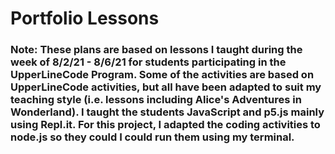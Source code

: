 # Portfolio Lessons

### Note: These plans are based on lessons I taught during the week of 8/2/21 - 8/6/21 for students participating in the UpperLineCode Program. Some of the activities are based on UpperLineCode activities, but all have been adapted to suit my teaching style (i.e. lessons including Alice's Adventures in Wonderland). I taught the students JavaScript and p5.js mainly using Repl.it. For this project, I adapted the coding activities to node.js so they could I could run them using my terminal. 

